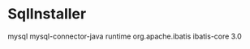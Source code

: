 # SqlInstaller


<dependency>
		<groupId>mysql</groupId>
		<artifactId>mysql-connector-java</artifactId>
		<scope>runtime</scope>
</dependency>

<dependency>
   		 <groupId>org.apache.ibatis</groupId>
   		 <artifactId>ibatis-core</artifactId>
   		 <version>3.0</version>
</dependency>